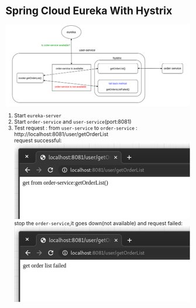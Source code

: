 # Spring Cloud Eureka With Hystrix

![img_3.png](img/img_3.png)  
  
1. Start `eureka-server`  
2. Start `order-service` and `user-service`(port:8081)  
3. Test request : from  `user-service` to  `order-service` : http://localhost:8081/user/getOrderList     
request successful:  
![img_1.png](img/img_1.png)  
stop the `order-service`,it goes down(not available) and request failed:  
![img_2.png](img/img_2.png)
